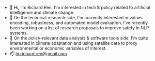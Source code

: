 - 👋 Hi, I’m Richard Ren. I'm interested in tech & policy related to artificial intelligence and climate change.
- 👀 On the technical research side, I'm currently interested in values encoding, robustness, and automated model evaluation. I've recently been working on a list of research proposals to improve safety in NLP systems.
- 🌱 On the policy-relevant data analysis & software tools side, I'm quite interested in climate adaptation and using satellite data to proxy environmental or economic variables of interest.
- 📫 hi.richard.ren@gmail.com

<!---
notrichardren/notrichardren is a ✨ special ✨ repository because its `README.md` (this file) appears on your GitHub profile.
You can click the Preview link to take a look at your changes.
--->
